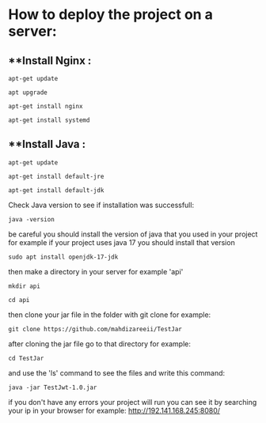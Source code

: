 # How to deploy the project on a server:

## **Install Nginx : 
```apt-get update```

```apt upgrade```

```apt-get install nginx```

```apt-get install systemd```


## **Install Java :
```apt-get update```

```apt-get install default-jre```

```apt-get install default-jdk```


Check Java version to see if installation was successfull: 

```java -version```

be careful you should install the version of java that you used in your project for example if your project uses java 17 you should install that version

```sudo apt install openjdk-17-jdk```

then make a directory in your server for example 'api'

```mkdir api```

```cd api```

then clone your jar file in the folder with git clone for example:

```git clone https://github.com/mahdizareeii/TestJar```

after cloning the jar file go to that directory for example:

```cd TestJar```

and use the 'ls' command to see the files and write this command:

```java -jar TestJwt-1.0.jar```

if you don't have any errors your project will run you can see it by searching your ip in your browser for example:
http://192.141.168.245:8080/
